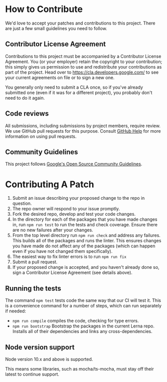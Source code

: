 # How to Contribute

We'd love to accept your patches and contributions to this project. There are
just a few small guidelines you need to follow.

## Contributor License Agreement

Contributions to this project must be accompanied by a Contributor License
Agreement. You (or your employer) retain the copyright to your contribution;
this simply gives us permission to use and redistribute your contributions as
part of the project. Head over to <https://cla.developers.google.com/> to see
your current agreements on file or to sign a new one.

You generally only need to submit a CLA once, so if you've already submitted one
(even if it was for a different project), you probably don't need to do it
again.

## Code reviews

All submissions, including submissions by project members, require review. We
use GitHub pull requests for this purpose. Consult
[GitHub Help](https://help.github.com/articles/about-pull-requests/) for more
information on using pull requests.

## Community Guidelines

This project follows [Google's Open Source Community
Guidelines](https://opensource.google/conduct/).

# Contributing A Patch

1. Submit an issue describing your proposed change to the repo in question.
1. The repo owner will respond to your issue promptly.
1. Fork the desired repo, develop and test your code changes.
1. In the directory for each of the packages that you have made changes in, run `npm run test` to run the tests and check coverage. Ensure there are no new failures after your changes. 
1. From the top level directory run `npm run check` and address any failures. This builds all of the packages and runs the linter. This ensures changes you have made do not affect any of the packages (which can happen even if you have not changed them specifically).
1. The easiest way to fix linter errors is to run `npm run fix`
1. Submit a pull request.
1. If your proposed change is accepted, and you haven't already done so, sign a Contributor License Agreement (see details above).

## Running the tests

The command `npm test` tests code the same way that our CI will test it.
This is a convenience command for a number of steps, which can run separately if needed:

- `npm run compile` compiles the code, checking for type errors.
- `npm run bootstrap` Bootstrap the packages in the current Lerna repo. Installs all of their dependencies and links any cross-dependencies.

## Node version support

Node version 10.x and above is supported.

This means some libraries, such as mocha/ts-mocha, must stay off their latest to continue support.